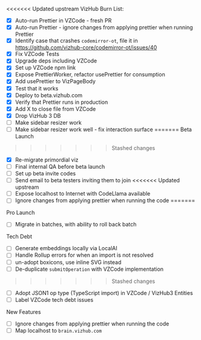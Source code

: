 <<<<<<< Updated upstream
VizHub Burn List:

 * [X] Auto-run Prettier in VZCode - fresh PR
 * [X] Auto-run Prettier - ignore changes from applying prettier when running Prettier
 * [X] Identify case that crashes `codemirror-ot`, file it in https://github.com/vizhub-core/codemirror-ot/issues/40
 * [X] Fix VZCode Tests
 * [X] Upgrade deps including VZCode
 * [X] Set up VZCode npm link
 * [X] Expose PrettierWorker, refactor usePrettier for consumption
 * [X] Add usePrettier to VizPageBody
 * [X] Test that it works
 * [X] Deploy to beta.vizhub.com
 * [X] Verify that Prettier runs in production
 * [X] Add X to close file from VZCode
 * [X] Drop VizHub 3 DB
 * [ ] Make sidebar resizer work
 * [ ] Make sidebar resizer work well - fix interaction surface
=======
Beta Launch
>>>>>>> Stashed changes
 * [X] Re-migrate primordial viz
 * [ ] Final internal QA before beta launch
 * [ ] Set up beta invite codes
 * [ ] Send email to beta testers inviting them to join
<<<<<<< Updated upstream
 * [ ] Expose localhost to Internet with CodeLlama available
 * [ ] Ignore changes from applying prettier when running the code
=======

Pro Launch
 * [ ] Migrate in batches, with ability to roll back batch

Tech Debt
 * [ ] Generate embeddings locally via LocalAI
 * [ ] Handle Rollup errors for when an import is not resolved
 * [ ] un-adopt boxicons, use inline SVG instead
 * [ ] De-duplicate `submitOperation` with VZCode implementation
>>>>>>> Stashed changes
 * [ ] Adopt JSON1 op type (TypeScript import) in VZCode / VizHub3 Entities
 * [ ] Label VZCode tech debt issues

New Features
 * [ ] Ignore changes from applying prettier when running the code
 * [ ] Map localhost to `brain.vizhub.com`

